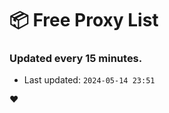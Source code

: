 # :package: Free Proxy List
### Updated every 15 minutes.

- Last updated: `2024-05-14 23:51`

:heart:
